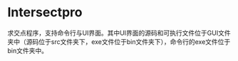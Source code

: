 # Intersectpro

求交点程序，支持命令行与UI界面。其中UI界面的源码和可执行文件位于GUI文件夹中（源码位于src文件夹下，exe文件位于bin文件夹下），命令行的exe文件位于bin文件夹中。

